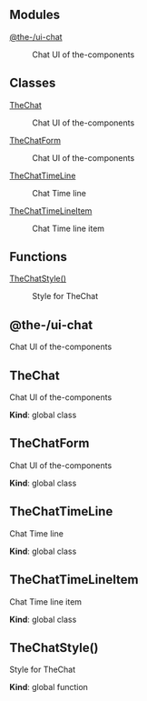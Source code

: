 <!--- Code generated by @the-/script-doc. DO NOT EDIT. -->

## Modules

<dl>
<dt><a href="#module_@the-/ui-chat">@the-/ui-chat</a></dt>
<dd><p>Chat UI of the-components</p>
</dd>
</dl>

## Classes

<dl>
<dt><a href="#TheChat">TheChat</a></dt>
<dd><p>Chat UI of the-components</p>
</dd>
<dt><a href="#TheChatForm">TheChatForm</a></dt>
<dd><p>Chat UI of the-components</p>
</dd>
<dt><a href="#TheChatTimeLine">TheChatTimeLine</a></dt>
<dd><p>Chat Time line</p>
</dd>
<dt><a href="#TheChatTimeLineItem">TheChatTimeLineItem</a></dt>
<dd><p>Chat Time line item</p>
</dd>
</dl>

## Functions

<dl>
<dt><a href="#TheChatStyle">TheChatStyle()</a></dt>
<dd><p>Style for TheChat</p>
</dd>
</dl>

<a name="module_@the-/ui-chat"></a>

## @the-/ui-chat
Chat UI of the-components

<a name="TheChat"></a>

## TheChat
Chat UI of the-components

**Kind**: global class  
<a name="TheChatForm"></a>

## TheChatForm
Chat UI of the-components

**Kind**: global class  
<a name="TheChatTimeLine"></a>

## TheChatTimeLine
Chat Time line

**Kind**: global class  
<a name="TheChatTimeLineItem"></a>

## TheChatTimeLineItem
Chat Time line item

**Kind**: global class  
<a name="TheChatStyle"></a>

## TheChatStyle()
Style for TheChat

**Kind**: global function  
